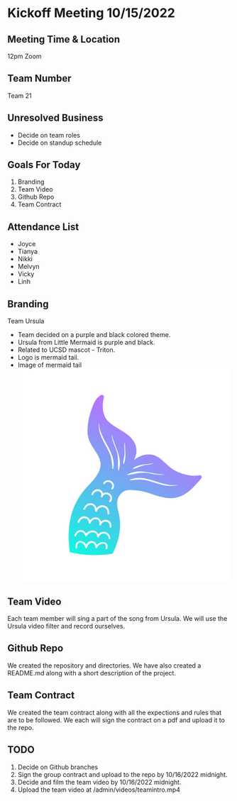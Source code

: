 # Kickoff Meeting 10/15/2022

## Meeting Time & Location
12pm Zoom
## Team Number
Team 21
## Unresolved Business
- Decide on team roles
- Decide on standup schedule

## Goals For Today
1. Branding
2. Team Video
3. Github Repo
4. Team Contract

## Attendance List
- Joyce
- Tianya
- Nikki
- Melvyn
- Vicky
- Linh

## Branding
Team Ursula
- Team decided on a purple and black colored theme.
- Ursula from Little Mermaid is purple and black.
- Related to UCSD mascot - Triton.
- Logo is mermaid tail.
- Image of mermaid tail ![Ursula](/admin/branding/ursula.jpg)

## Team Video
Each team member will sing a part of the song from Ursula. We will use the Ursula video filter and record ourselves. 

## Github Repo
We created the repository and directories. We have also created a README.md along with a short description of the project. 

## Team Contract
We created the team contract along with all the expections and rules that are to be followed. We each will sign the contract on a pdf and upload it to the repo.

## TODO 
1. Decide on Github branches
2. Sign the group contract and upload to the repo by 10/16/2022 midnight.
3. Decide and film the team video by 10/16/2022 midnight.
4. Upload the team video at /admin/videos/teamintro.mp4